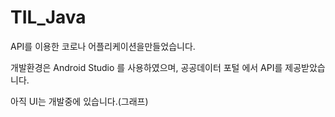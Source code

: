 # TIL_Java

API를 이용한 코로나 어플리케이션을만들었습니다.

개발환경은 Android Studio 를 사용하였으며, 공공데이터 포털 에서 API를 제공받았습니다.

아직 UI는 개발중에 있습니다.(그래프)
